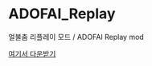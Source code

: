 # ADOFAI_Replay
얼불춤 리플레이 모드 / ADOFAI Replay mod
   
[여기서 다운받기](https://github.com/ADOFAI-gg/ADOFAI-Replay)
